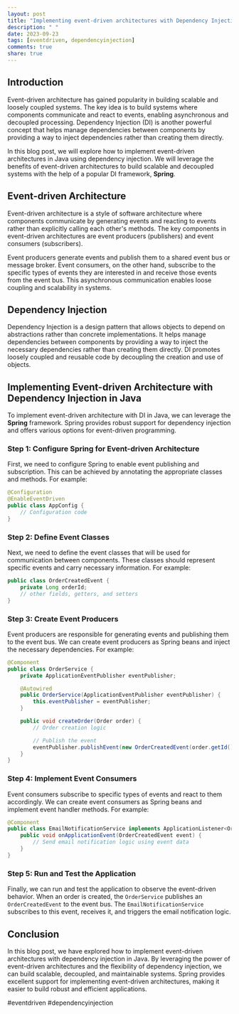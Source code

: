 ```yaml
---
layout: post
title: "Implementing event-driven architectures with Dependency Injection in Java."
description: " "
date: 2023-09-23
tags: [eventdriven, dependencyinjection]
comments: true
share: true
---
```


## Introduction

Event-driven architecture has gained popularity in building scalable and loosely coupled systems. The key idea is to build systems where components communicate and react to events, enabling asynchronous and decoupled processing. Dependency Injection (DI) is another powerful concept that helps manage dependencies between components by providing a way to inject dependencies rather than creating them directly.

In this blog post, we will explore how to implement event-driven architectures in Java using dependency injection. We will leverage the benefits of event-driven architectures to build scalable and decoupled systems with the help of a popular DI framework, **Spring**.

## Event-driven Architecture

Event-driven architecture is a style of software architecture where components communicate by generating events and reacting to events rather than explicitly calling each other's methods. The key components in event-driven architectures are event producers (publishers) and event consumers (subscribers). 

Event producers generate events and publish them to a shared event bus or message broker. Event consumers, on the other hand, subscribe to the specific types of events they are interested in and receive those events from the event bus. This asynchronous communication enables loose coupling and scalability in systems.

## Dependency Injection

Dependency Injection is a design pattern that allows objects to depend on abstractions rather than concrete implementations. It helps manage dependencies between components by providing a way to inject the necessary dependencies rather than creating them directly. DI promotes loosely coupled and reusable code by decoupling the creation and use of objects.

## Implementing Event-driven Architecture with Dependency Injection in Java

To implement event-driven architecture with DI in Java, we can leverage the **Spring** framework. Spring provides robust support for dependency injection and offers various options for event-driven programming.

### Step 1: Configure Spring for Event-driven Architecture

First, we need to configure Spring to enable event publishing and subscription. This can be achieved by annotating the appropriate classes and methods. For example:
```java
@Configuration
@EnableEventDriven
public class AppConfig {
    // Configuration code
}
```

### Step 2: Define Event Classes

Next, we need to define the event classes that will be used for communication between components. These classes should represent specific events and carry necessary information. For example:
```java
public class OrderCreatedEvent {
    private Long orderId;
    // other fields, getters, and setters
}
```

### Step 3: Create Event Producers

Event producers are responsible for generating events and publishing them to the event bus. We can create event producers as Spring beans and inject the necessary dependencies. For example:
```java
@Component
public class OrderService {
    private ApplicationEventPublisher eventPublisher;

    @Autowired
    public OrderService(ApplicationEventPublisher eventPublisher) {
        this.eventPublisher = eventPublisher;
    }

    public void createOrder(Order order) {
        // Order creation logic

        // Publish the event
        eventPublisher.publishEvent(new OrderCreatedEvent(order.getId()));
    }
}
```

### Step 4: Implement Event Consumers

Event consumers subscribe to specific types of events and react to them accordingly. We can create event consumers as Spring beans and implement event handler methods. For example:
```java
@Component
public class EmailNotificationService implements ApplicationListener<OrderCreatedEvent> {
    public void onApplicationEvent(OrderCreatedEvent event) {
        // Send email notification logic using event data
    }
}
```

### Step 5: Run and Test the Application

Finally, we can run and test the application to observe the event-driven behavior. When an order is created, the `OrderService` publishes an `OrderCreatedEvent` to the event bus. The `EmailNotificationService` subscribes to this event, receives it, and triggers the email notification logic.

## Conclusion

In this blog post, we have explored how to implement event-driven architectures with dependency injection in Java. By leveraging the power of event-driven architectures and the flexibility of dependency injection, we can build scalable, decoupled, and maintainable systems. Spring provides excellent support for implementing event-driven architectures, making it easier to build robust and efficient applications.

#eventdriven #dependencyinjection
